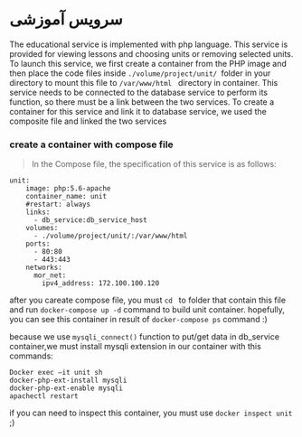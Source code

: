
# سرویس آموزشی
The educational service is implemented with php language. This service is provided for viewing lessons and choosing units or removing selected units. 
To launch this service, we first create a container from the PHP image and then place the code files inside ```./volume/project/unit/ ```folder in your directory to mount this file to ```/var/www/html ``` directory in container. 
This service needs to be connected to the database service to perform its function, so there must be a link between the two services. To create a container for this service and link it to database service, we used the composite file and linked the two services
### create a container with compose file
> In the Compose file, the specification of this service is as follows:
```docker compose
unit:
    image: php:5.6-apache
    container_name: unit
    #restart: always
    links:
      - db_service:db_service_host
    volumes:
      - ./volume/project/unit/:/var/www/html
    ports:
      - 80:80
      - 443:443
    networks:
      mor_net:
        ipv4_address: 172.100.100.120
```
after you careate compose file, you must ```cd ``` to folder that contain this file and run ```docker-compose up -d``` command to build unit container.
hopefully, you can see this container in result of ```docker-compose ps``` command :)

because we use ```mysqli_connect()``` function to put/get data in db_service container,we must install mysqli extension in our container with this commands:
```
Docker exec –it unit sh
docker-php-ext-install mysqli
docker-php-ext-enable mysqli
apachectl restart
```

if you can need to inspect this container, you must use ```docker inspect unit``` ;)
